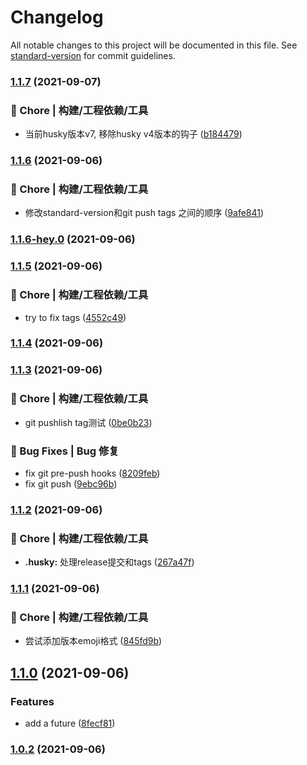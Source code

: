 # Changelog

All notable changes to this project will be documented in this file. See [standard-version](https://github.com/conventional-changelog/standard-version) for commit guidelines.

### [1.1.7](https://github.com/CaptainJack-Git/lint-test/compare/v1.1.6...v1.1.7) (2021-09-07)


### 🚀 Chore | 构建/工程依赖/工具

* 当前husky版本v7, 移除husky v4版本的钩子 ([b184479](https://github.com/CaptainJack-Git/lint-test/commit/b1844793e8757fe29bbf01a57ff86b91f6b82d99))

### [1.1.6](https://github.com/CaptainJack-Git/lint-test/compare/v1.1.6-hey.0...v1.1.6) (2021-09-06)


### 🚀 Chore | 构建/工程依赖/工具

* 修改standard-version和git push tags 之间的顺序 ([9afe841](https://github.com/CaptainJack-Git/lint-test/commit/9afe84196da292da0255db61aeb8d50fb6d6b7d7))

### [1.1.6-hey.0](https://github.com/CaptainJack-Git/lint-test/compare/v1.1.5...v1.1.6-hey.0) (2021-09-06)

### [1.1.5](https://github.com/CaptainJack-Git/lint-test/compare/v1.1.4...v1.1.5) (2021-09-06)


### 🚀 Chore | 构建/工程依赖/工具

* try to fix tags ([4552c49](https://github.com/CaptainJack-Git/lint-test/commit/4552c49e91ff904b4735eaea98c7fb646590b991))

### [1.1.4](https://github.com/CaptainJack-Git/lint-test/compare/v1.1.3...v1.1.4) (2021-09-06)

### [1.1.3](https://github.com/CaptainJack-Git/lint-test/compare/v1.1.2...v1.1.3) (2021-09-06)


### 🚀 Chore | 构建/工程依赖/工具

* git pushlish tag测试 ([0be0b23](https://github.com/CaptainJack-Git/lint-test/commit/0be0b23c274bb94488ef56cc9f15e0db7149cf4c))


### 🐛 Bug Fixes | Bug 修复

* fix git pre-push hooks ([8209feb](https://github.com/CaptainJack-Git/lint-test/commit/8209feb9eadaff9185b865ab7a9c3e74e30682eb))
* fix git push ([9ebc96b](https://github.com/CaptainJack-Git/lint-test/commit/9ebc96bceb72bf2b1a39a27b4d1ebba761494612))

### [1.1.2](https://github.com/CaptainJack-Git/lint-test/compare/v1.1.1...v1.1.2) (2021-09-06)


### 🚀 Chore | 构建/工程依赖/工具

* **.husky:** 处理release提交和tags ([267a47f](https://github.com/CaptainJack-Git/lint-test/commit/267a47f8aa2be7d9621a4d2bd7c50209dc1773a2))

### [1.1.1](https://github.com/CaptainJack-Git/lint-test/compare/v1.1.0...v1.1.1) (2021-09-06)


### 🚀 Chore | 构建/工程依赖/工具

* 尝试添加版本emoji格式 ([845fd9b](https://github.com/CaptainJack-Git/lint-test/commit/845fd9bc85d4cc23f3eab27d6ed931bb59bffec6))

## [1.1.0](https://github.com/CaptainJack-Git/lint-test/compare/v1.0.2...v1.1.0) (2021-09-06)


### Features

* add a future ([8fecf81](https://github.com/CaptainJack-Git/lint-test/commit/8fecf8176f26970aff89f97bd2f21b0f873f344c))

### [1.0.2](https://github.com/CaptainJack-Git/lint-test/compare/v1.0.1...v1.0.2) (2021-09-06)
